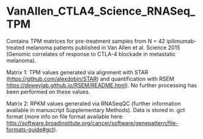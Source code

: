 # VanAllen_CTLA4_Science_RNASeq_TPM
Contains TPM matrices for pre-treatment samples from N = 42 ipilimumab-treated melanoma patients published in Van Allen et al. Science 2015 (Genomic correlates of response to CTLA-4 blockade in metastatic melanoma).

Matrix 1: TPM values generated via alignment with STAR (https://github.com/alexdobin/STAR) and quantification with RSEM https://deweylab.github.io/RSEM/README.html). No further processing has been performed on these values. 

Matrix 2: RPKM values generated via RNASeqQC (further information available in manuscript Supplementary Methods). Data is stored in .gct format (more info on file format available here: http://software.broadinstitute.org/cancer/software/genepattern/file-formats-guide#gct). 
